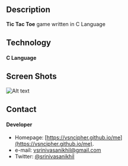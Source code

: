 ## Description
**Tic Tac Toe** game written in C Language
## Technology
#### C Language
## Screen Shots
![Alt text](https://raw.githubusercontent.com/vsncipher/Tictactoe/master/scrshots/scr1.PNG "scr1")


## Contact
#### Developer
* Homepage: [https://vsncipher.github.io/me](https://vsncipher.github.io/me).
* e-mail: vsrinivasanikhil@gmail.com
* Twitter: [@srinivasanikhil](https://twitter.com/srinivasanikhil "twitterhandle on twitter")
